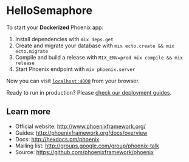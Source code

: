 # HelloSemaphore

To start your **Dockerized** Phoenix app:

  1. Install dependencies with `mix deps.get`
  1. Create and migrate your database with `mix ecto.create && mix ecto.migrate`
  1. Compile and build a release with `MIX_ENV=prod mix compile && mix release`
  1. Start Phoenix endpoint with `mix phoenix.server`

Now you can visit [`localhost:4000`](http://localhost:4000) from your browser.

Ready to run in production? Please [check our deployment guides](http://www.phoenixframework.org/docs/deployment).

## Learn more

  * Official website: http://www.phoenixframework.org/
  * Guides: http://phoenixframework.org/docs/overview
  * Docs: http://hexdocs.pm/phoenix
  * Mailing list: http://groups.google.com/group/phoenix-talk
  * Source: https://github.com/phoenixframework/phoenix
